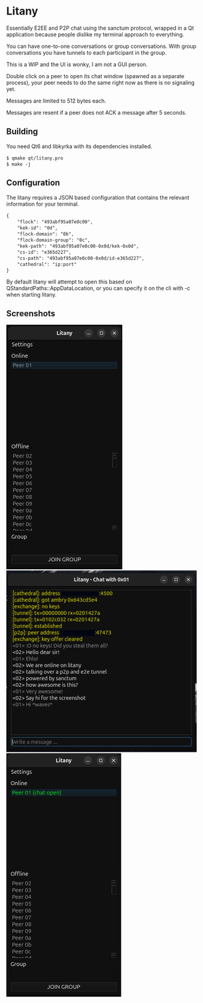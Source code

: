 # Litany

Essentially E2EE and P2P chat using the sanctum protocol, wrapped
in a Qt application because people dislike my terminal approach to
everything.

You can have one-to-one conversations or group conversations. With
group conversations you have tunnels to each participant in the group.

This is a WIP and the UI is wonky, I am not a GUI person.

Double click on a peer to open its chat window (spawned
as a separate process), your peer needs to do the same right
now as there is no signaling yet.

Messages are limited to 512 bytes each.

Messages are resent if a peer does not ACK a message after 5 seconds.

## Building

You need Qt6 and libkyrka with its dependencies installed.

```
$ qmake qt/litany.pro
$ make -j
```

## Configuration

The litany requires a JSON based configuration that contains
the relevant information for your terminal.

```
{
    "flock": "493abf95a07e0c00",
    "kek-id": "0d",
    "flock-domain": "0b",
    "flock-domain-group": "0c",
    "kek-path": "493abf95a07e0c00-0x0d/kek-0x0d",
    "cs-id": "e365d227",
    "cs-path": "493abf95a07e0c00-0x0d/id-e365d227",
    "cathedral": "ip:port"
}
```

By default litany will attempt to open this based on
QStandardPaths::AppDataLocation, or you can specify
it on the cli with -c when starting litany.

## Screenshots

<img src="images/litany01.png">
<img src="images/litany02.png">
<img src="images/litany03.png">
